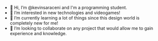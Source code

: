 - 👋 Hi, I’m @kevinsaraceni and I'm a programming student.
- 👀 I’m interested in new technologies and videogames!
- 🌱 I’m currently learning a lot of things since this design world is completely new for me!
- 🤝 I’m looking to collaborate on any project that would allow me to gain experience and knowledge.

<!---
kevinsaraceni/kevinsaraceni is a ✨ special ✨ repository because its `README.md` (this file) appears on your GitHub profile.
You can click the Preview link to take a look at your changes.
--->
